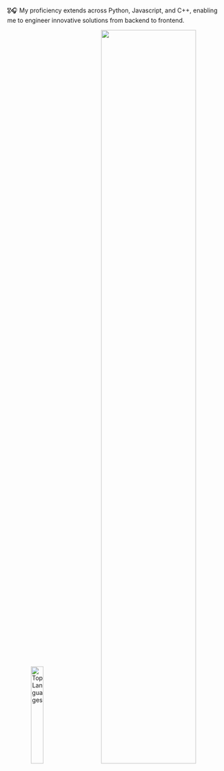 🎖️🎧 My proficiency extends across Python, Javascript, and C++, enabling me to engineer innovative solutions from backend to frontend.


<p align="center">
<img src="https://github-readme-stats.vercel.app/api/top-langs/?username=iababio&hide=html,css&hide_border=true&theme=tokyonight" alt="Top Languages" width="24%"/>&nbsp;&nbsp;&nbsp;&nbsp;&nbsp;&nbsp;&nbsp;
<img src="https://github-readme-activity-graph.vercel.app/graph?username=iababio&hide_border=true&theme=tokyo-night" width="66%">
<br><br>
<!-- <img src="https://github-readme-streak-stats.herokuapp.com/?user=melch-inno&hide_border=true&theme=tokyonight" alt="Streak Stats" width="47%"/>&nbsp;&nbsp;&nbsp;&nbsp;&nbsp;&nbsp;&nbsp; -->
<!-- <img src="https://github-readme-stats.vercel.app/api?username=melch-inno&hide_border=true&theme=tokyonight" alt="Streak Stats" width="43%"/> -->
</p>

<!---
melch-inno/melch-inno is a ✨ special ✨ repository because its `README.md` (this file) appears on your GitHub profile.
You can click the Preview link to take a look at your changes.
--->

